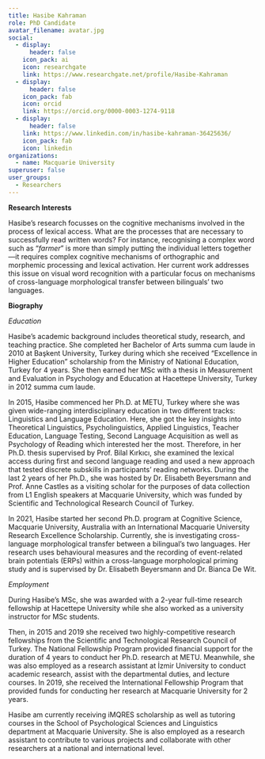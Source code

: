 ```yaml
---
title: Hasibe Kahraman
role: PhD Candidate
avatar_filename: avatar.jpg
social:
  - display:
      header: false
    icon_pack: ai
    icon: researchgate
    link: https://www.researchgate.net/profile/Hasibe-Kahraman
  - display:
      header: false
    icon_pack: fab
    icon: orcid
    link: https://orcid.org/0000-0003-1274-9118
  - display:
      header: false
    link: https://www.linkedin.com/in/hasibe-kahraman-36425636/
    icon_pack: fab
    icon: linkedin
organizations:
  - name: Macquarie University
superuser: false
user_groups:
  - Researchers
---
```

**Research Interests**

Hasibe’s research focusses on the cognitive mechanisms involved in the process of lexical access. What are the processes that are necessary to successfully read written words? For instance, recognising a complex word such as “*farmer*” is more than simply putting the individual letters together—it requires complex cognitive mechanisms of orthographic and morphemic processing and lexical activation. Her current work addresses this issue on visual word recognition with a particular focus on mechanisms of cross-language morphological transfer between bilinguals’ two languages.

**Biography** 

*Education* 

Hasibe’s academic background includes theoretical study, research, and teaching practice. She completed her Bachelor of Arts summa cum laude in 2010 at Başkent University, Turkey during which she received “Excellence in Higher Education” scholarship from the Ministry of National Education, Turkey for 4 years. She then earned her MSc with a thesis in Measurement and Evaluation in Psychology and Education at Hacettepe University, Turkey in 2012 summa cum laude.

In 2015, Hasibe commenced her Ph.D. at METU, Turkey where she was given wide-ranging interdisciplinary education in two different tracks: Linguistics and Language Education. Here, she got the key insights into Theoretical Linguistics, Psycholinguistics, Applied Linguistics, Teacher Education, Language Testing, Second Language Acquisition as well as Psychology of Reading which interested her the most. Therefore, in her Ph.D. thesis supervised by Prof. Bilal Kırkıcı, she examined the lexical access during first and second language reading and used a new approach that tested discrete subskills in participants’ reading networks. During the last 2 years of her Ph.D., she was hosted by Dr. Elisabeth Beyersmann and Prof. Anne Castles as a visiting scholar for the purposes of data collection from L1 English speakers at Macquarie University, which was funded by Scientific and Technological Research Council of Turkey.

In 2021, Hasibe started her second Ph.D. program at Cognitive Science, Macquarie University, Australia with an International Macquarie University Research Excellence Scholarship. Currently, she is investigating cross-language morphological transfer between a bilingual’s two languages. Her research uses behavioural measures and the recording of event-related brain potentials (ERPs) within a cross-language morphological priming study and is supervised by Dr. Elisabeth Beyersmann and Dr. Bianca De Wit.

*Employment*

During Hasibe’s MSc, she was awarded with a 2-year full-time research fellowship at Hacettepe University while she also worked as a university instructor for MSc students.

Then, in 2015 and 2019 she received two highly-competitive research fellowships from the Scientific and Technological Research Council of Turkey. The National Fellowship Program provided financial support for the duration of 4 years to conduct her Ph.D. research at METU. Meanwhile, she was also employed as a research assistant at İzmir University to conduct academic research, assist with the departmental duties, and lecture courses. In 2019, she received the International Fellowship Program that provided funds for conducting her research at Macquarie University for 2 years.

Hasibe am currently receiving iMQRES scholarship as well as tutoring courses in the School of Psychological Sciences and Linguistics department at Macquarie University. She is also employed as a research assistant to contribute to various projects and collaborate with other researchers at a national and international level.